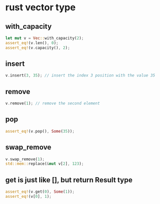 # rust vector type

## with_capacity

``` rust
let mut v = Vec::with_capacity(2);
assert_eq!(v.len(), 0);
assert_eq!(v.capacity(), 2);
```

## insert

``` rust
v.insert(3, 35); // insert the index 3 position with the value 35
```

## remove

``` rust
v.remove(1); // remove the second element
```

## pop

``` rust
assert_eq!(v.pop(), Some(35));
```

## swap_remove

``` rust
v.swap_remove(1);
std::mem::replace(&mut v[2], 123);
```

## get is just like [], but return Result type

``` rust
assert_eq!(v.get(0), Some(1));
assert_eq!(v[0], 1);
```
